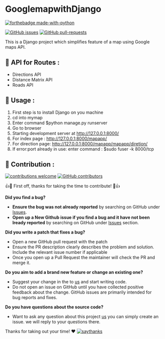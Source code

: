 # GooglemapwithDjango
[![forthebadge made-with-python](http://ForTheBadge.com/images/badges/made-with-python.svg)](https://www.python.org/)

[![GitHub issues](https://img.shields.io/github/issues/Shraddhasaini/GooglemapwithDjango.svg)](https://github.com/Shraddhasaini/GooglemapwithDjango/)
[![GitHub pull-requests](https://img.shields.io/github/issues-pr/Shraddhasaini/GooglemapwithDjango.svg)](https://github.com/Shraddhasaini/GooglemapwithDjango/)


This is a Django project which simplifies feature of a map using Google maps API.

## :rainbow: API for Routes :

* Directions API
* Distance Matrix API
* Roads API

## :rocket: Usage :

1. First step is to install Django on you machine
2. cd into mymap
3. Enter command $python manage.py runserver
4. Go to browser
5. Starting development server at http://127.0.0.1:8000/
6. For index page : http://127.0.0.1:8000/mapapp/
7. For direction page: http://127.0.0.1:8000/mapapp/mapapp/diretion/
8. If error:port already in use: enter command : $sudo fuser -k 8000/tcp

## :palm_tree: Contribution : 
[![contributions welcome](https://img.shields.io/badge/contributions-welcome-brightgreen.svg?style=flat)](https://github.com/Shraddhasaini/GooglemapwithDjango/)
[![GitHub contributors](https://img.shields.io/github/contributors/Shraddhasaini/GooglemapwithDjango.svg)](https://github.com/Shraddhasaini/GooglemapwithDjango/)

:+1::tada: First off, thanks for taking the time to contribute! :tada::+1:


**Did you find a bug?**

* **Ensure the bug was not already reported** by searching on GitHub under [Issues](https://github.com/Shraddhasaini/GooglemapwithDjango/).
* **Open up a New Github issue if you find a bug and it have not been lready reported** by searching on GitHub under [Issues](https://github.com/Shraddhasaini/GooglemapwithDjango/) section.

**Did you write a patch that fixes a bug?**

* Open a new GitHub pull request with the patch
* Ensure the PR description clearly describes the problem and solution. Include the relevant issue number if applicable
* Once you open up a Pull Request the maintainer will check the PR and merge it.

**Do you aim to add a brand new feature or change an existing one?**

* Suggest your change in the to [us](https://github.com/Shraddhasaini/GooglemapwithDjango/) and start writing code.
* Do not open an issue on GitHub until you have collected positive feedback about the change. GitHub issues are primarily intended for bug reports and fixes.

**Do you have questions about the source code?**

* Want to ask any question about this project [us](https://github.com/Shraddhasaini/GooglemapwithDjango/) you can simply create an issue. we will reply to your questions there.

Thanks for taking out your time! :heart:
[![saythanks](https://img.shields.io/badge/say-thanks-ff69b4.svg)](https://github.com/Shraddhasaini/GooglemapwithDjango/)

